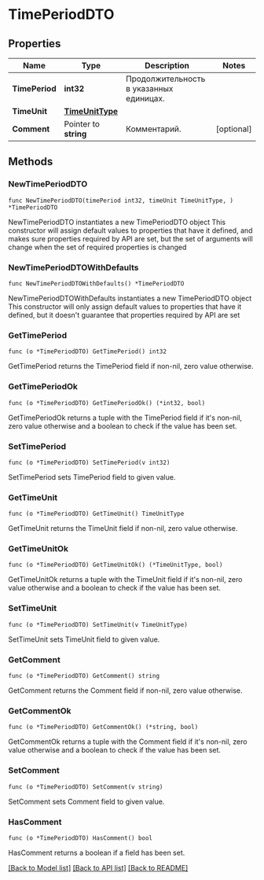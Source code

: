 # TimePeriodDTO

## Properties

Name | Type | Description | Notes
------------ | ------------- | ------------- | -------------
**TimePeriod** | **int32** | Продолжительность в указанных единицах. | 
**TimeUnit** | [**TimeUnitType**](TimeUnitType.md) |  | 
**Comment** | Pointer to **string** | Комментарий. | [optional] 

## Methods

### NewTimePeriodDTO

`func NewTimePeriodDTO(timePeriod int32, timeUnit TimeUnitType, ) *TimePeriodDTO`

NewTimePeriodDTO instantiates a new TimePeriodDTO object
This constructor will assign default values to properties that have it defined,
and makes sure properties required by API are set, but the set of arguments
will change when the set of required properties is changed

### NewTimePeriodDTOWithDefaults

`func NewTimePeriodDTOWithDefaults() *TimePeriodDTO`

NewTimePeriodDTOWithDefaults instantiates a new TimePeriodDTO object
This constructor will only assign default values to properties that have it defined,
but it doesn't guarantee that properties required by API are set

### GetTimePeriod

`func (o *TimePeriodDTO) GetTimePeriod() int32`

GetTimePeriod returns the TimePeriod field if non-nil, zero value otherwise.

### GetTimePeriodOk

`func (o *TimePeriodDTO) GetTimePeriodOk() (*int32, bool)`

GetTimePeriodOk returns a tuple with the TimePeriod field if it's non-nil, zero value otherwise
and a boolean to check if the value has been set.

### SetTimePeriod

`func (o *TimePeriodDTO) SetTimePeriod(v int32)`

SetTimePeriod sets TimePeriod field to given value.


### GetTimeUnit

`func (o *TimePeriodDTO) GetTimeUnit() TimeUnitType`

GetTimeUnit returns the TimeUnit field if non-nil, zero value otherwise.

### GetTimeUnitOk

`func (o *TimePeriodDTO) GetTimeUnitOk() (*TimeUnitType, bool)`

GetTimeUnitOk returns a tuple with the TimeUnit field if it's non-nil, zero value otherwise
and a boolean to check if the value has been set.

### SetTimeUnit

`func (o *TimePeriodDTO) SetTimeUnit(v TimeUnitType)`

SetTimeUnit sets TimeUnit field to given value.


### GetComment

`func (o *TimePeriodDTO) GetComment() string`

GetComment returns the Comment field if non-nil, zero value otherwise.

### GetCommentOk

`func (o *TimePeriodDTO) GetCommentOk() (*string, bool)`

GetCommentOk returns a tuple with the Comment field if it's non-nil, zero value otherwise
and a boolean to check if the value has been set.

### SetComment

`func (o *TimePeriodDTO) SetComment(v string)`

SetComment sets Comment field to given value.

### HasComment

`func (o *TimePeriodDTO) HasComment() bool`

HasComment returns a boolean if a field has been set.


[[Back to Model list]](../README.md#documentation-for-models) [[Back to API list]](../README.md#documentation-for-api-endpoints) [[Back to README]](../README.md)


